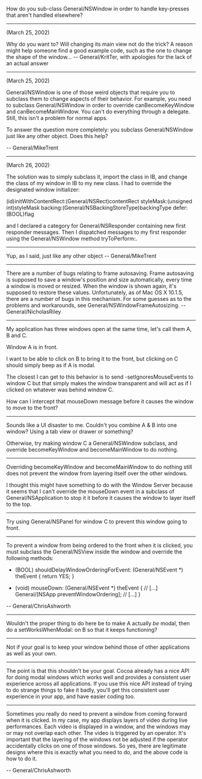 How do you sub-class General/NSWindow in order to handle key-presses that aren't handled elsewhere?

----

(March 25, 2002)

Why do you want to? Will changing its main view not do the trick? A reason might help someone find a good example code, such as the one to change the shape of the window... -- General/KritTer, with apologies for the lack of an actual answer

----

(March 25, 2002)

General/NSWindow is one of those weird objects that require you to subclass them to change aspects of their behavior. For example, you need to subclass General/NSWindow in order to override canBecomeKeyWindow and canBecomeMainWindow. You can't do everything through a delegate. Still, this isn't a problem for normal apps.

To answer the question more completely: you subclass General/NSWindow just like any other object. Does this help?

-- General/MikeTrent

----

(March 26, 2002)

The solution was to simply subclass it, import the class in IB, and change the class of my window in IB to my new class. I had to override the designated window initializer:

(id)initWithContentRect:(General/NSRect)contentRect styleMask:(unsigned int)styleMask backing:(General/NSBackingStoreType)backingType defer:(BOOL)flag

and I declared a category for General/NSResponder containing new first responder messages. Then I dispatched messages to my first responder using the General/NSWindow method tryToPerform:.

----

Yup, as I said, just like any other object -- General/MikeTrent

----

There are a number of bugs relating to frame autosaving.  Frame autosaving is supposed to save a window's position and size automatically, every time a window is moved or resized. When the window is shown again, it's supposed to restore these values.  Unfortunately, as of Mac OS X 10.1.5, there are a number of bugs in this mechanism.  For some guesses as to the problems and workarounds, see General/NSWindowFrameAutosizing. --General/NicholasRiley

----

My application has three windows open at the same time, let's call them A, B and C.

Window A is in front.

I want to be able to click on B to bring it to the front, but clicking on C should simply beep as if A is modal.

The closest I can get to this behavior is to send -setIgnoresMouseEvents to window C but that simply makes the window transparent and will act as if I clicked on whatever was behind window C.

How can I intercept that mouseDown message before it causes the window to move to the front?

----

Sounds like a UI disaster to me. Couldn't you combine A & B into one window? Using a tab view or drawer or something?

Otherwise, try making window C a General/NSWindow subclass, and override     becomeKeyWindow and     becomeMainWindow to do nothing.

----

Overriding     becomeKeyWindow and     becomeMainWindow to do nothing still does not prevent the window from layering itself over the other windows.

I thought this might have something to do with the Window Server because it seems that I can't override the mouseDown event in a subclass of General/NSApplication to stop it it before it causes the window to layer itself to the top.

----

Try using General/NSPanel for window C to prevent this window going to front.

----

To prevent a window from being ordered to the front when it is clicked, you must subclass the General/NSView inside the window and override the following methods:

    
- (BOOL) shouldDelayWindowOrderingForEvent: (General/NSEvent *) theEvent
{
	return YES;
}

- (void) mouseDown: (General/NSEvent *) theEvent
{
	// [...]
	General/[NSApp preventWindowOrdering];
	// [...]
}


-- General/ChrisAshworth

----
Wouldn't the proper thing to do here be to make A actually *be* modal, then do a     setWorksWhenModal: on B so that it keeps functioning?

----
Not if your goal is to keep your window behind those of other applications as well as your own.

----
The point is that this shouldn't be your goal. Cocoa already has a nice API for doing modal windows which works well and provides a consistent user experience across all applications. If you use this nice API instead of trying to do strange things to fake it badly, you'll get this consistent user experience in your app, and have easier coding too.

----

Sometimes you really do need to prevent a window from coming forward when it is clicked.  In my case, my app displays layers of video during live performances.  Each video is displayed in a window, and the windows may or may not overlap each other.  The video is triggered by an operator.  It's important that the layering of the windows not be adjusted if the operator accidentally clicks on one of those windows.  So yes, there are legitimate designs where this is exactly what you need to do, and the above code is how to do it.

-- General/ChrisAshworth